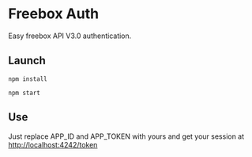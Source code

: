 # Freebox Auth

Easy freebox API V3.0 authentication.

## Launch

	npm install

	npm start

## Use

Just replace APP_ID and APP_TOKEN with yours and get your session at [http://localhost:4242/token](http://localhost:4242/token)
